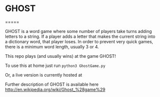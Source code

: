 # GHOST
=====

GHOST is a word game where some number of players take turns adding letters to a string. If a player adds a letter that makes the current string into a dictionary word, that player loses. In order to prevent very quick games, there is a minimum word length, usually 3 or 4. 

This repo plays (and usually wins) at the game GHOST!

To use this at home just run `python3 GhostGame.py`

Or, a live version is currently hosted at 

Further description of GHOST is available here http://en.wikipedia.org/wiki/Ghost_%28game%29 
